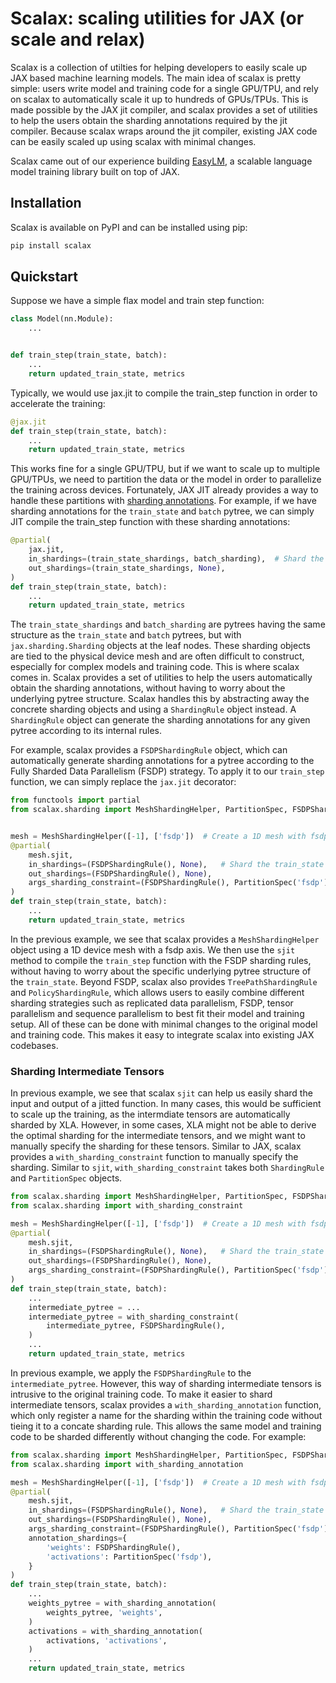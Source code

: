 # Scalax: scaling utilities for JAX (or scale and relax)
Scalax is a collection of utilties for helping developers to easily scale up
JAX based machine learning models. The main idea of scalax is pretty simple:
users write model and training code for a single GPU/TPU, and rely on scalax to
automatically scale it up to hundreds of GPUs/TPUs. This is made possible by
the JAX jit compiler, and scalax provides a set of utilities to help the users
obtain the sharding annotations required by the jit compiler. Because scalax
wraps around the jit compiler, existing JAX code can be easily scaled up using
scalax with minimal changes.

Scalax came out of our experience building [EasyLM](https://github.com/young-geng/EasyLM),
a scalable language model training library built on top of JAX.


## Installation
Scalax is available on PyPI and can be installed using pip:
```bash
pip install scalax
```

## Quickstart
Suppose we have a simple flax model and train step function:

```python
class Model(nn.Module):
    ...


def train_step(train_state, batch):
    ...
    return updated_train_state, metrics
```

Typically, we would use jax.jit to compile the train_step function in order to
accelerate the training:

```python
@jax.jit
def train_step(train_state, batch):
    ...
    return updated_train_state, metrics
```

This works fine for a single GPU/TPU, but if we want to scale up to multiple
GPU/TPUs, we need to partition the data or the model in order to parallelize
the training across devices. Fortunately, JAX JIT already provides a way to
handle these partitions with [sharding annotations](https://jax.readthedocs.io/en/latest/notebooks/Distributed_arrays_and_automatic_parallelization.html).
For example, if we have sharding annotations for the `train_state` and `batch`
pytree, we can simply JIT compile the train_step function with these sharding
annotations:

```python
@partial(
    jax.jit,
    in_shardings=(train_state_shardings, batch_sharding),  # Shard the train_state
    out_shardings=(train_state_shardings, None),
)
def train_step(train_state, batch):
    ...
    return updated_train_state, metrics
```
The `train_state_shardings` and `batch_sharding` are pytrees having the same
structure as the `train_state` and `batch` pytrees, but with `jax.sharding.Sharding`
objects at the leaf nodes. These sharding objects are tied to the physical device
mesh and are often difficult to construct, especially for complex models and
training code. This is where scalax comes in. Scalax provides a set of utilities
to help the users automatically obtain the sharding annotations, without having
to worry about the underlying pytree structure. Scalax handles this by abstracting
away the concrete sharding objects and using a `ShardingRule` object instead. A
`ShardingRule` object can generate the sharding annotations for any given pytree
according to its internal rules.


For example, scalax provides a `FSDPShardingRule` object, which can automatically
generate sharding annotations for a pytree according to the Fully Sharded Data
Parallelism (FSDP) strategy. To apply it to our `train_step` function, we can
simply replace the `jax.jit` decorator:

```python
from functools import partial
from scalax.sharding import MeshShardingHelper, PartitionSpec, FSDPShardingRule


mesh = MeshShardingHelper([-1], ['fsdp'])  # Create a 1D mesh with fsdp axis
@partial(
    mesh.sjit,
    in_shardings=(FSDPShardingRule(), None),   # Shard the train_state using FSDP
    out_shardings=(FSDPShardingRule(), None),
    args_sharding_constraint=(FSDPShardingRule(), PartitionSpec('fsdp')),
)
def train_step(train_state, batch):
    ...
    return updated_train_state, metrics
```

In the previous example, we see that scalax provides a `MeshShardingHelper` object
using a 1D device mesh with a fsdp axis. We then use the `sjit` method to compile
the `train_step` function with the FSDP sharding rules, without having to worry
about the specific underlying pytree structure of the `train_state`. Beyond
FSDP, scalax also provides `TreePathShardingRule` and `PolicyShardingRule`, which
allows users to easily combine different sharding strategies such as replicated
data parallelism, FSDP, tensor parallelism and sequence parallelism to best fit
their model and training setup. All of these can be done with minimal changes to
the original model and training code.  This makes it easy to integrate scalax
into existing JAX codebases.


### Sharding Intermediate Tensors
In previous example, we see that scalax `sjit` can help us easily shard the
input and output of a jitted function. In many cases, this would be sufficient
to scale up the training, as the intermdiate tensors are automatically sharded
by XLA. However, in some cases, XLA might not be able to derive the optimal
sharding for the intermediate tensors, and we might want to manually specify
the sharding for these tensors. Similar to JAX, scalax  provides a
`with_sharding_constraint` function to manually specify the sharding.
Similar to `sjit`, `with_sharding_constraint` takes both `ShardingRule` and
`PartitionSpec` objects.

```python
from scalax.sharding import MeshShardingHelper, PartitionSpec, FSDPShardingRule
from scalax.sharding import with_sharding_constraint

mesh = MeshShardingHelper([-1], ['fsdp'])  # Create a 1D mesh with fsdp axis
@partial(
    mesh.sjit,
    in_shardings=(FSDPShardingRule(), None),   # Shard the train_state using FSDP
    out_shardings=(FSDPShardingRule(), None),
    args_sharding_constraint=(FSDPShardingRule(), PartitionSpec('fsdp')),
)
def train_step(train_state, batch):
    ...
    intermediate_pytree = ...
    intermediate_pytree = with_sharding_constraint(
        intermediate_pytree, FSDPShardingRule(),
    )
    ...
    return updated_train_state, metrics
```

In previous example, we apply the `FSDPShardingRule` to the `intermediate_pytree`.
However, this way of sharding intermediate tensors is intrusive to the original
training code. To make it easier to shard intermediate tensors, scalax provides
a `with_sharding_annotation` function, which only register a name for the sharding
within the training code without tieing it to a concate sharding rule. This allows
the same model and training code to be sharded differently without changing the
code. For example:

```python
from scalax.sharding import MeshShardingHelper, PartitionSpec, FSDPShardingRule
from scalax.sharding import with_sharding_annotation

mesh = MeshShardingHelper([-1], ['fsdp'])  # Create a 1D mesh with fsdp axis
@partial(
    mesh.sjit,
    in_shardings=(FSDPShardingRule(), None),   # Shard the train_state using FSDP
    out_shardings=(FSDPShardingRule(), None),
    args_sharding_constraint=(FSDPShardingRule(), PartitionSpec('fsdp')),
    annotation_shardings={
        'weights': FSDPShardingRule(),
        'activations': PartitionSpec('fsdp'),
    }
)
def train_step(train_state, batch):
    ...
    weights_pytree = with_sharding_annotation(
        weights_pytree, 'weights',
    )
    activations = with_sharding_annotation(
        activations, 'activations',
    )
    ...
    return updated_train_state, metrics
```